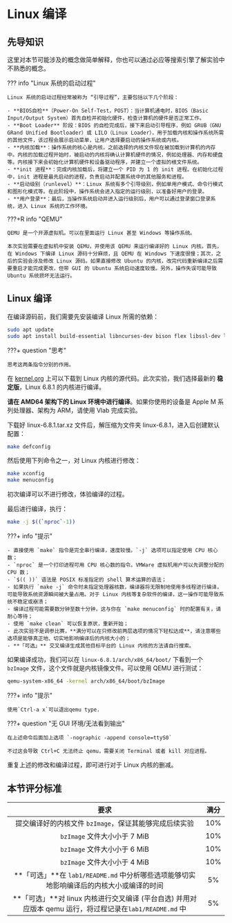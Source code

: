 # Linux 编译

## 先导知识

这里对本节可能涉及的概念做简单解释，你也可以通过必应等搜索引擎了解实验中不熟悉的概念。

??? info "Linux 系统的启动过程"

    Linux 系统的启动过程经常被称为 “引导过程”，主要包括以下几个阶段：

    - **BIOS自检**（Power-On Self-Test，POST）：当计算机通电时，BIOS（Basic Input/Output System）首先自检并初始化硬件，检查计算机的硬件是否正常工作。
    - **Boot Loader** 阶段：BIOS 的自检完成后，接下来启动引导程序，例如 GRUB（GNU GRand Unified Bootloader）或 LILO（Linux Loader），用于加载内核和操作系统所需的其他文件，该过程会展示启动菜单，让用户选择要启动的操作系统或内核。
    - **内核加载**：操作系统的核心是内核，之前选择的内核文件现在被加载到计算机的内存中。内核的加载过程开始时，被启动的内核将确认计算机硬件的情况，例如处理器、内存和硬盘等。内核接下来会初始化计算机硬件和设备驱动程序，并建立一个虚拟的根文件系统。
    - **init 进程**：完成内核加载后，将建立一个 PID 为 1 的 init 进程。在初始化过程中，init 进程是最先启动的进程，负责启动并配置系统中的其他服务和进程。
    - **启动级别（runlevel）**：Linux 系统有多个引导级别，例如单用户模式、命令行模式和图形化模式等。在此阶段中，操作系统会进入指定的运行级别，以准备好用户的登录。
    - **用户登录**：最后，当操作系统启动并进入运行级别后，用户可以通过登录窗口登录系统，进入 Linux 系统的工作环境。

???+R info "QEMU"

    QEMU 是一个开源虚拟机。可以在里面运行 Linux 甚至 Windows 等操作系统。

    本次实验需要在虚拟机中安装 QEMU，并使用该 QEMU 来运行编译好的 Linux 内核。首先，在 Windows 下编译 Linux 源码十分麻烦，且 QEMU 在 Windows 下速度很慢；其次，之后的实验会涉及修改 Linux 源码。如果直接修改 Ubuntu 的内核，改完代码重新编译之后需要重启才能完成更改，但带 GUI 的 Ubuntu 系统启动速度较慢。另外，操作失误可能导致 Ubuntu 系统损坏无法运行。

## Linux 编译

在编译源码前，我们需要先安装编译 Linux 所需的依赖：

```bash
sudo apt update
sudo apt install build-essential libncurses-dev bison flex libssl-dev libelf-dev qemu-system-x86
```

???+ question "思考"

    思考这两条指令分别的作用。

在 [kernel.org](https://www.kernel.org/) 上可以下载到 Linux 内核的源代码。此次实验，我们选择最新的 **稳定版**，Linux 6.8.1 的内核进行编译。

**请在 AMD64 架构下的 Linux 环境中进行编译**。如果你使用的设备是 Apple M 系列处理器、架构为 ARM，请使用 Vlab 完成实验。

下载好 linux-6.8.1.tar.xz 文件后，解压缩为文件夹 linux-6.8.1，进入后创建默认配置：

```bash
make defconfig
```

然后使用下列命令之一，对 Linux 内核进行修改：

```bash
make xconfig
make menuconfig
```

初次编译可以不进行修改，体验编译的过程。

最后进行编译，执行：

```bash
make -j $((`nproc`-1))
```

???+ info "提示"

    - 直接使用 `make` 指令是完全串行编译，速度较慢。`-j` 选项可以指定使用 CPU 核心数；
    - `nproc` 是一个打印进程可用 CPU 核心数的指令。VMWare 虚拟机用户可以先调整分配的 CPU 数；
    - `$(( ))` 语法是 POSIX 标准指定的 shell 算术运算的语法；
    - 如果执行 `make -j` 命令时未指定处理器核数，编译器将无限制地使用多线程进行编译，可能导致系统资源瞬间被大量占用。对于 Linux 内核等复杂软件的编译，这一操作可能导致系统不稳定或崩溃；
    - 编译过程可能需要数分钟至数十分钟，这与你在 `make menuconfig` 时的配置有关，请耐心等待；
    - 使用 `make clean` 可以恢复原状，重新开始；
    - 此次实验不是调参比赛，**满分可以在只修改前两层选项的情况下轻松达成**，请注意哪些选项是能够真正地、切实地影响编译后的内核大小的；
    - **「可选」** 交叉编译生成其他目标平台的 Linux 内核的方法请自行搜索。

如果编译成功，我们可以在 `linux-6.8.1/arch/x86_64/boot/` 下看到一个 `bzImage` 文件，这个文件就是内核镜像文件。可以使用 QEMU 进行测试：

```bash
qemu-system-x86_64 -kernel arch/x86_64/boot/bzImage
```

???+ info "提示"

    使用`Ctrl-a x`可以退出qemu type.

???+ question "无 GUI 环境/无法看到输出"

    在上述命令后面加上选项 `-nographic -append console=ttyS0`

    不过这会导致 Ctrl+C 无法终止 qemu，需要关闭 Terminal 或者 kill 对应进程。

重复上述的修改和编译过程，即可进行对于 Linux 内核的删减。

## 本节评分标准

|                                                   要求                                                   | 满分 |
| :------------------------------------------------------------------------------------------------------: | :--: |
|                          提交编译好的内核文件 `bzImage`，保证其能够完成后续实验                          | 10%  |
|                                       `bzImage` 文件大小小于 7 MiB                                       | 10%  |
|                                       `bzImage` 文件大小小于 6 MiB                                       | 10%  |
|                                       `bzImage` 文件大小小于 4 MiB                                       | 10%  |
|         **「可选」**在 `lab1/README.md` 中分析哪些选项能够切实地影响编译后的内核大小或编译的时间         |  5%  |
| **「可选」**对 linux 内核进行交叉编译 (平台自选) 并用对应版本 qemu 运行，将过程记录在`lab1/README.md` 中 |  5%  |
